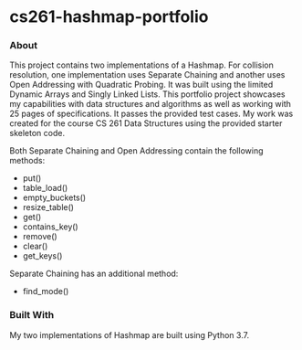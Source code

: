 # cs261-hashmap-portfolio

### About
This project contains two implementations of a Hashmap. For collision resolution, one implementation uses Separate Chaining and another uses Open Addressing with Quadratic Probing. It was built using the limited Dynamic Arrays and Singly Linked Lists. This portfolio project showcases my capabilities with data structures and algorithms as well as working with 25 pages of specifications. It passes the provided test cases. My work was created for the course CS 261 Data Structures using the provided starter skeleton code. 

Both Separate Chaining and Open Addressing contain the following methods:
- put()
- table_load()
- empty_buckets()
- resize_table()
- get()
- contains_key()
- remove()
- clear()
- get_keys()

Separate Chaining has an additional method:
- find_mode()

### Built With
My two implementations of Hashmap are built using Python 3.7.
